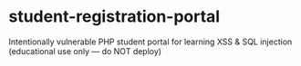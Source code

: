 # student-registration-portal
Intentionally vulnerable PHP student portal for learning XSS &amp; SQL injection (educational use only — do NOT deploy)
